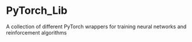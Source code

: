 # PyTorch_Lib
A collection of different PyTorch wrappers for training neural networks and reinforcement algorithms
